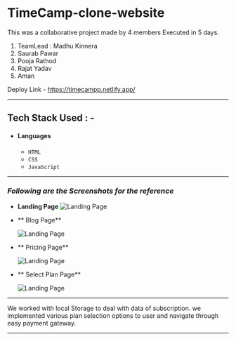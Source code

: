 # TimeCamp-clone-website

This was a collaborative project made by 4 members Executed in 5 days.
1) TeamLead : Madhu Kinnera
2) Saurab Pawar
3) Pooja Rathod
4) Rajat Yadav
5) Aman

  Deploy Link - https://timecampp.netlify.app/

---

## Tech Stack Used : -

- #### Languages
  - `HTML`
  - `CSS`
  - `JavaScript `
  

---

### _Following are the Screenshots for the reference_

- **Landing Page**
  ![Landing Page](https://i.postimg.cc/cCTdTFcz/tchomepage.jpg)
 

- ** Blog Page**

  ![Landing Page](https://i.postimg.cc/k43M564T/tcblogpage.jpg)

- ** Pricing Page**

  ![Landing Page](https://i.postimg.cc/2jxjz5fx/tcpricingpage.jpg)


- ** Select Plan Page**

  ![Landing Page](https://i.postimg.cc/hvKS9kVx/tcplanpage.jpg)

---

We worked with local Storage to deal with data  of subscription. we implemented various plan selection options to user and navigate through easy payment gateway.

---
